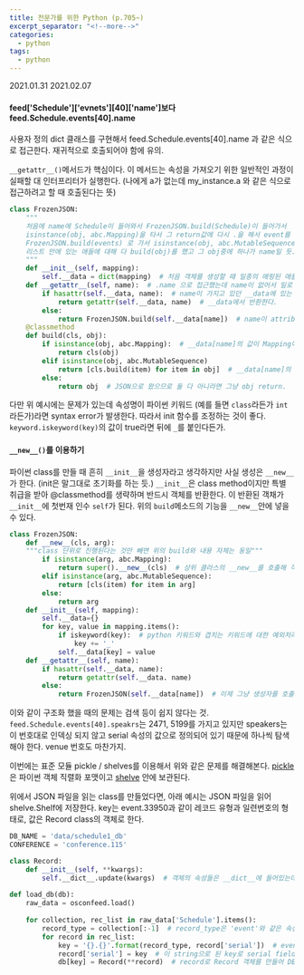 ```yaml
---
title: 전문가를 위한 Python (p.705~)
excerpt_separator: "<!--more-->"
categories:
  - python
tags:
  - python
---
```


2021.01.31
2021.02.07

#### feed['Schedule']['evnets'][40]['name']보다 feed.Schedule.events[40].name

사용자 정의 dict 클래스를 구현해서 feed.Schedule.events[40].name 과 같은 식으로 접근한다. 재귀적으로 호출되어야 함에 유의.

`__getattr__()`메서드가 핵심이다. 이 메서드는 속성을 가져오기 위한 일반적인 과정이 실패할 대 인터프리터가 실행한다. (나에게 a가 없는데 my_instance.a 와 같은 식으로 접근하려고 할 때 호출된다는 뜻)

```python
class FrozenJSON:
    """
    처음에 name에 Schedule이 들어와서 FrozenJSON.build(Schedule)이 들어가서
    isinstance(obj, abc.Mapping)을 타서 그 return값에 다시 .을 해서 event를 하면
    FrozenJSON.build(events) 로 가서 isinstance(obj, abc.MutableSequence)로 가서
    리스트 안에 있는 애들에 대해 다 build(obj)를 했고 그 obj중에 하나가 name일 듯.
    """
    def __init__(self, mapping):
        self.__data = dict(mapping)  # 처음 객체를 생성할 때 일종의 매핑된 애를 받아서 그걸로 딕셔너리를 생성해서 데이터로 가지고 있는다.
    def __getattr__(self, name):  # .name 으로 접근했는데 name이 없어서 일로 온다
        if hasattr(self.__data, name):  # name이 가지고 있던 __data에 있는 속성이면
            return getattr(self.__data, name)  # __data에서 반환한다.
        else:
            return FrozenJSON.build(self.__data[name])  # name이 attribute에는 없지면 mapping dict의 key로는 존재 할 수가 있다. 있으면 호출을 할거고 없으면 key error를 낸다. 이를 위해 재귀적으로 FrozenJSON 객체를 만들어본다. -> 만들기 위한 build
    @classmethod
    def build(cls, obj):
        if isinstance(obj, abc.Mapping):  # __data[name]의 값이 Mapping이었다면 그대로 FrozenJSON을 return한다. 이 순간 feed.Schedule이 되고 그 다음에 .을 쓸 수 있게 되는 것.
            return cls(obj)
        elif isinstance(obj, abc.MutableSequence)
            return [cls.build(item) for item in obj]  # __data[name]의 값이 list였다면 리스트 안의 내용을 다 build를 재귀적으로 호출한 결과로 만든 list를 리턴한다. 이 순ㄱ나 feed.Schedule.events[40]과 같이 접근이 가능해진다.
        else:
            return obj  # JSON으로 왔으므로 둘 다 아니라면 그냥 obj return.
```

다만 위 예시에는 문제가 있는데 속성명이 파이썬 키워드 (예를 들면 `class`라든가 `int`라든가)라면 syntax error가 발생한다. 따라서 init 함수를 조정하는 것이 좋다. `keyword.iskeyword(key)`의 값이 true라면 뒤에 `_`를 붙인다든가.

#### `__new__()`를 이용하기

파이썬 class를 만들 때 흔히 `__init__`을 생성자라고 생각하지만 사실 생성은 `__new__`가 한다. (init은 말그대로 초기화를 하는 듯.) `__init__`은 class method이지만 특별 취급을 받아 @classmethod를 생략하며 반드시 객체를 반환한다. 이 반환된 객채가 `__init__`에 첫번재 인수 `self`가 된다.
위의 `build`메소드의 기능을 `__new__`안에 넣을 수 있다.

```python
class FrozenJSON:
    def __new__(cls, arg):
    """class 단위로 진행된다는 것만 빼면 위의 build와 내용 자체는 동일"""
        if isinstance(arg, abc.Mapping):
            return super().__new__(cls)  # 상위 클라스의 __new__를 호출해 객체를 생성한다.
        elif isinstance(arg, abc.MutableSequence):
            return [cls(item) for item in arg]
        else:
            return arg
    def __init__(self, mapping):
        self.__data={}
        for key, value in mapping.items():
            if iskeyword(key):  # python 키워드와 겹치는 키워드에 대한 예외처리. from keyworkd import iskeyword를 해줘야 한다.
                key += '_'
            self.__data[key] = value
    def __getattr__(self, name):
        if hasattr(self.__data, name):
            return getattr(self.__data. name)
        else:
            return FrozenJSON(self.__data[name])  # 이제 그냥 생성자를 호출하면 재귀적으로 동착하게 된다.
```

이와 같이 구조화 했을 때의 문제는 검색 등이 쉽지 않다는 것. `feed.Schedule.events[40].speakrs`는 2471, 5199를 가지고 있지만 speakers는 이 번호대로 인덱싱 되지 않고 serial 속성의 값으로 정의되어 있기 때문에 하나씩 탐색해야 한다. venue 번호도 마찬가지.

이번에는 표준 모듈 pickle / shelves를 이용해서 위와 같은 문제를 해결해본다. [pickle](https://docs.python.org/ko/3/library/pickle.html)은 파이썬 객체 직렬화 포맷이고 [shelve](https://docs.python.org/ko/3/library/shelve.html) 안에 보관된다.

위에서 JSON 파일을 읽는 class를 만들었다면, 아래 예시는 JSON 파일을 읽어 shelve.Shelf에 저장한다. key는 event.33950과 같이 레코드 유형과 일련번호의 형태로, 값은 Record class의 객체로 한다.

```python
DB_NAME = 'data/schedule1_db'
CONFERENCE = 'conference.115'

class Record:
    def __init__(self, **kwargs):
        self.__dict__.update(kwargs)  # 객체의 속성들은 __dict__에 들어있는데 이 __dict__ 자체를 업데이트 하는 방법으로 우리가 저장하고 싶은 속성을 가지게 한다.
    
def load_db(db):
    raw_data = osconfeed.load()
    
    for collection, rec_list in raw_data['Schedule'].items():
        record_type = collection[:-1]  # record_type은 'event'와 같은 속성들
        for record in rec_list:
            key = '{}.{}'.format(record_type, record['serial'])  # event.33950과 같은 값을 만들어 key로 쓴다.
            record['serial'] = key  # 이 string으로 된 key로 serial field를 갱신하고
            db[key] = Record(**record)  # record로 Record 객체를 만들어 DB에 저장한다.
```

